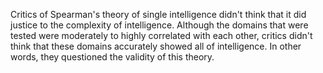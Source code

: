 Critics of Spearman's theory of single intelligence didn't think that it did
justice to the complexity of intelligence. Although the domains that were
tested were moderately to highly correlated with each other, critics didn't
think that these domains accurately showed all of intelligence. In other words,
they questioned the validity of this theory.
